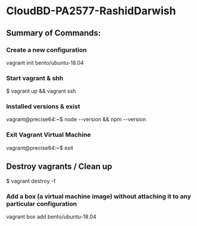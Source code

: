 # CloudBD-PA2577-RashidDarwish

## Summary of Commands:

### Create a new configuration
vagrant init bento/ubuntu-18.04 

### Start vagrant & shh
$ vagrant up && vagrant ssh

### Installed versions & exist
vagrant@precise64:~$ node --version && npm --version

### Exit Vagrant Virtual Machine
vagrant@precise64:~$ exit

## Destroy vagrants / Clean up 
$ vagrant destroy -f

### Add a box (a virtual machine image) without attaching it to any particular configuration
vagrant box add bento/ubuntu-18.04